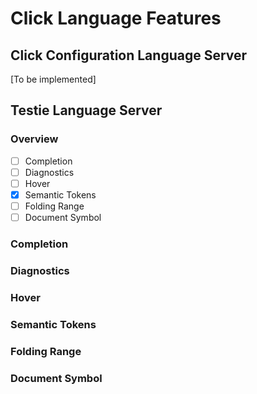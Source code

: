 # Click Language Features

## Click Configuration Language Server

[To be implemented]

## Testie Language Server

### Overview

- [ ] Completion
- [ ] Diagnostics
- [ ] Hover
- [x] Semantic Tokens
- [ ] Folding Range
- [ ] Document Symbol

### Completion

### Diagnostics

### Hover

### Semantic Tokens

### Folding Range

### Document Symbol
